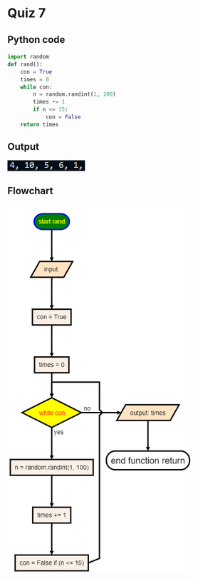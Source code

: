 # Quiz 7

## Python code
```python
import random
def rand():
    con = True
    times = 0
    while con:
        n = random.randint(1, 100)
        times += 1
        if n <= 15:
            con = False
    return times
```

## Output
![](/assets/Q_7.png)

## Flowchart
![](/flowCharts/q7.png)
